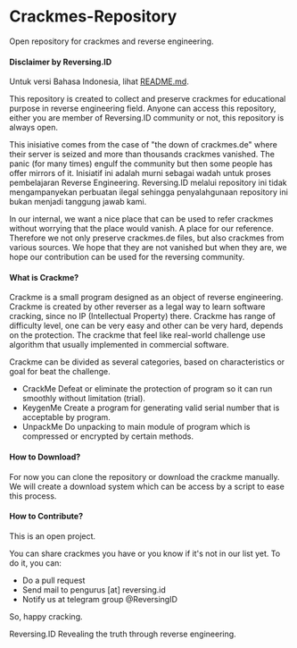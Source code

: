 # Crackmes-Repository

Open repository for crackmes and reverse engineering.

#### Disclaimer by Reversing.ID

Untuk versi Bahasa Indonesia, lihat [README.md](README.md).

This repository is created to collect and preserve crackmes for educational purpose in reverse engineering field. Anyone can access this repository, either you are member of Reversing.ID community or not, this repository is always open.

This inisiative comes from the case of "the down of crackmes.de" where their server is seized and more than thousands crackmes vanished. The panic (for many times) engulf the community but then some people has offer mirrors of it. Inisiatif ini adalah murni sebagai wadah untuk proses pembelajaran Reverse Engineering. Reversing.ID melalui repository ini tidak mengampanyekan perbuatan ilegal sehingga penyalahgunaan repository ini bukan menjadi tanggung jawab kami.


In our internal, we want a nice place that can be used to refer crackmes without worrying that the place would vanish. A place for our reference. Therefore we not only preserve crackmes.de files, but also crackmes from various sources. We hope that they are not vanished but when they are, we hope our contribution can be used for the reversing community.

#### What is Crackme?

Crackme is a small program designed as an object of reverse engineering. Crackme is created by other reverser as a legal way to learn software cracking, since no IP (Intellectual Property) there. Crackme has range of difficulty level, one can be very easy and other can be very hard, depends on the protection. The crackme that feel like real-world challenge use algorithm that usually implemented in commercial software.

Crackme can be divided as several categories, based on characteristics or goal for beat the challenge.
- CrackMe
  Defeat or eliminate the protection of program so it can run smoothly without limitation (trial).
- KeygenMe
  Create a program for generating valid serial number that is acceptable by program.
- UnpackMe
  Do unpacking to main module of program which is compressed or encrypted by certain methods.  

#### How to Download?

For now you can clone the repository or download the crackme manually. We will create a download system which can be access by a script to ease this process.


#### How to Contribute?

This is an open project.

You can share crackmes you have or you know if it's not in our list yet. To do it, you can:
- Do a pull request
- Send mail to pengurus [at] reversing.id
- Notify us at telegram group @ReversingID

So, happy cracking.


Reversing.ID 
Revealing the truth through reverse engineering.
